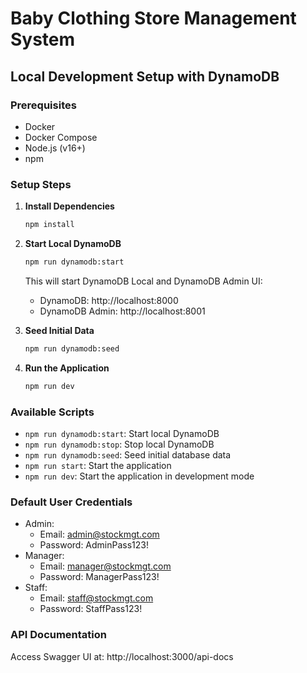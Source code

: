 # Baby Clothing Store Management System

## Local Development Setup with DynamoDB

### Prerequisites
- Docker
- Docker Compose
- Node.js (v16+)
- npm

### Setup Steps

1. **Install Dependencies**
   ```bash
   npm install
   ```

2. **Start Local DynamoDB**
   ```bash
   npm run dynamodb:start
   ```
   This will start DynamoDB Local and DynamoDB Admin UI:
   - DynamoDB: http://localhost:8000
   - DynamoDB Admin: http://localhost:8001

3. **Seed Initial Data**
   ```bash
   npm run dynamodb:seed
   ```

4. **Run the Application**
   ```bash
   npm run dev
   ```

### Available Scripts
- `npm run dynamodb:start`: Start local DynamoDB
- `npm run dynamodb:stop`: Stop local DynamoDB
- `npm run dynamodb:seed`: Seed initial database data
- `npm run start`: Start the application
- `npm run dev`: Start the application in development mode

### Default User Credentials
- Admin: 
  - Email: admin@stockmgt.com
  - Password: AdminPass123!
- Manager:
  - Email: manager@stockmgt.com
  - Password: ManagerPass123!
- Staff:
  - Email: staff@stockmgt.com
  - Password: StaffPass123!

### API Documentation
Access Swagger UI at: http://localhost:3000/api-docs
